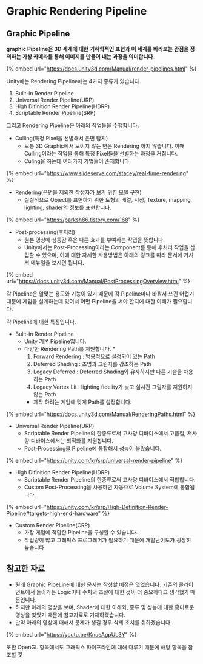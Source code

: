 # Graphic Rendering Pipeline

## **Graphic Pipeline**

**graphic Pipeline은 3D 세계에 대한 기하학적인 표현과 이 세계를 바라보는 관점을 정의하는 가상 카메라를 통해 이미지를 만들어 내는 과정을 의미합니다.**

{% embed url="https://docs.unity3d.com/Manual/render-pipelines.html" %}

Unity에는 Rendering Pipeline에는 4가지 종류가 있습니다.

1. Bulit-in Render Pipeline
2. Universal Render Pipeline(URP)
3. High Difinition Render Pipeline(HDRP)
4. Scriptable Render Pipeline(SRP)

그리고 Rendering Pipeline은 아래의 작업들을 수행합니다.

* Culling(특정 Pixel을 선별해서 은면 탐지)&#x20;
  * 보통 3D Graphic에서 보이지 않는 면은 Rendering 하지 않습니다. 이때 Culling이라는 작업을 통해 특정 Pixel들을 선별하는 과정을 거칩니다.
  * Culing을 하는데 여러가지 기법들이 존재합니다.

{% embed url="https://www.slideserve.com/stacey/real-time-rendering" %}

* Rendering(은면을 제외한 작성자가 보기 위한 모델 구현)
  * 실질적으로 Object를 표현하기 위한 도형의 배열, 시점, Texture, mapping, lighting, shader의 정보를 표현합니다.

{% embed url="https://parksh86.tistory.com/168" %}

* Post-processing(후처리)
  * 원본 영상에 생동감 혹은 다른 효과를 부여하는 작업을 뜻합니다.
  * Unity에서는 Post-Processing이라는 Component를 통해 후처리 작업을 삽입할 수 있으며, 이에 대한 자세한 사용방법은 아래의 링크를 따라 문서에 가셔서 메뉴얼을 보시면 됩니다.

{% embed url="https://docs.unity3d.com/Manual/PostProcessingOverview.html" %}

각 Pipeline은 알맞는 용도와 기능이 있기 때문에 각 Pipeline마다 바꿔서 쓰긴 어렵기 때문에 게임을 설계하는데 있어서 어떤 Pipeline을 써야 할지에 대한 이해가 필요합니다.

각 Pipeline에 대한 특징입니다.

* Bulit-in Render Pipeline
  * Unity 기본 Pipeline입니다.
  * 다양한 Rendering Path를 지원합니다.
    *
      1. Forward Rendering : 범용적으로 설정되어 있는 Path
      2. Deferred Shading : 조명과 그림자를 강조하는 Path
      3. Legacy Deferred : Deferred Shading와 유사하지만 다른 기술을 차용하는 Path
      4. Legacy Vertex Lit : lighting fidelity가 낮고 실시간 그림자를 지원하지 않는 Path
    * 제작 하려는 게임에 맞게 Path를 설정합니다.

{% embed url="https://docs.unity3d.com/Manual/RenderingPaths.html" %}



* Universal Render Pipeline(URP)
  * Scriptable Render Pipeline의 한종류로써 고사양 디바이스에서 고품질, 저사양 디바이스에서는 최적화를 지원합니다.
  * Post-Processing을 Pipeline에 통합해서 성능이 올랐습니다.

{% embed url="https://unity.com/kr/srp/universal-render-pipeline" %}



* High Difinition Render Pipeline(HDRP)
  * Scriptable Render Pipeline의 한종류로써 고사양 디바이스에서 적합합니다.
  * Custom Post-Processing을 사용하면 자동으로 Volume System에 통합됩니다.

{% embed url="https://unity.com/kr/srp/High-Definition-Render-Pipeline#targets-high-end-hardware" %}



* Custom Render Pipeline(CRP)
  * 가장 게임에 적합한 Pipeline을 구성할 수 있습니다.
  * 작업량이 많고 그래픽스 프로그래머가 필요하기 때문에 개발난이도가 굉장히 높습니다



## 참고한 자료

* 원래 Graphic PipeLine에 대한 문서는 작성할 예정은 없었습니다. 기존의 클라이언트에서 돌아가는 Logic이나 수치의 조절에 대한 것이 더 중요하다고 생각했기 때문입니다.
* 하지만 아래의 영상을 보며, Shader에 대한 이해와, 종류 및 성능에 대한 흥미로운 영상을 찾았기 때문에 참고자료로 기재하겠습니다.
* 만약 아래의 영상에 대해서 문제가 생길 경우 삭제 조치를 취하겠습니다.

{% embed url="https://youtu.be/KnueAgpUL3Y" %}



또한 OpenGL 항목에서도 그래픽스 파이프라인에 대해 다루기 때문에 해당 항목을 참조할 것
